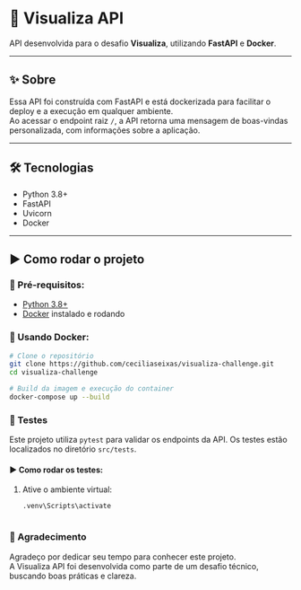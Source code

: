 # 🚀 Visualiza API

API desenvolvida para o desafio **Visualiza**, utilizando **FastAPI** e **Docker**.

---

## ✨ Sobre

Essa API foi construída com FastAPI e está dockerizada para facilitar o deploy e a execução em qualquer ambiente.  
Ao acessar o endpoint raiz `/`, a API retorna uma mensagem de boas-vindas personalizada, com informações sobre a aplicação.

---

## 🛠 Tecnologias

- Python 3.8+
- FastAPI
- Uvicorn
- Docker

---

## ▶ Como rodar o projeto

### 🔧 Pré-requisitos:
- [Python 3.8+](https://www.python.org/downloads/)
- [Docker](https://www.docker.com/) instalado e rodando

### 🐳 Usando Docker:

```bash
# Clone o repositório
git clone https://github.com/ceciliaseixas/visualiza-challenge.git
cd visualiza-challenge

# Build da imagem e execução do container
docker-compose up --build

```

### 🧪 Testes

Este projeto utiliza `pytest` para validar os endpoints da API. Os testes estão localizados no diretório `src/tests`.

#### ▶ Como rodar os testes:

1. Ative o ambiente virtual:
   ```bash
   .venv\Scripts\activate



### 💜 Agradecimento

Agradeço por dedicar seu tempo para conhecer este projeto.  
A Visualiza API foi desenvolvida como parte de um desafio técnico, buscando boas práticas e clareza.  

